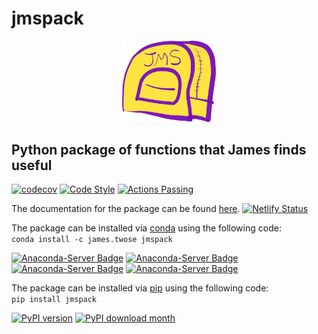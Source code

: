 # jmspack

<p align="center">
<img src="https://raw.githubusercontent.com/jameshtwose/jmspack/main/docs/source/_static/jmspack_logo.png" alt="drawing" width="150"/>
</p>

## Python package of functions that James finds useful

[![codecov](https://img.shields.io/codecov/c/github/jameshtwose/jmspack)](https://app.codecov.io/gh/jameshtwose/jmspack)
[![Code Style](https://img.shields.io/badge/code%20style-black-000000.svg)](https://github.com/psf/black)
[![Actions Passing](https://img.shields.io/badge/python-3.8%20%7C%203.9-blue)](https://github.com/Neurocast/data-science-core/actions)


The documentation for the package can be found [here](https://docs.jms.rocks).
[![Netlify Status](https://api.netlify.com/api/v1/badges/4de4fdcb-e2f0-4178-8f3f-cff4ecbeea3d/deploy-status)](https://app.netlify.com/sites/romantic-franklin-818651/deploys)

The package can be installed via [conda](https://anaconda.org/james.twose/jmspack) using the following code: <br>
`conda install -c james.twose jmspack`

[![Anaconda-Server Badge](https://anaconda.org/james.twose/jmspack/badges/version.svg)](https://anaconda.org/james.twose/jmspack)
[![Anaconda-Server Badge](https://anaconda.org/james.twose/jmspack/badges/platforms.svg)](https://anaconda.org/james.twose/jmspack)
[![Anaconda-Server Badge](https://anaconda.org/james.twose/jmspack/badges/latest_release_relative_date.svg)](https://anaconda.org/james.twose/jmspack)
[![Anaconda-Server Badge](https://anaconda.org/james.twose/jmspack/badges/downloads.svg)](https://anaconda.org/james.twose/jmspack)

The package can be installed via [pip](https://pypi.org/project/jmspack/) using the following code: <br>
`pip install jmspack`

[![PyPI version](https://badge.fury.io/py/jmspack.svg)](https://badge.fury.io/py/jmspack)
[![PyPI download month](https://img.shields.io/pypi/dm/jmspack.svg)](https://pypi.python.org/pypi/jmspack/)

